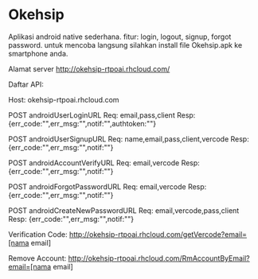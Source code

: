 # Okehsip
Aplikasi android native sederhana. fitur: login, logout, signup, forgot password.
untuk mencoba langsung silahkan install file Okehsip.apk ke smartphone anda.

Alamat server
http://okehsip-rtpoai.rhcloud.com/

Daftar API:

Host: okehsip-rtpoai.rhcloud.com

POST androidUserLoginURL
	Req: email,pass,client
	Resp: {err_code:"",err_msg:"",notif:"",authtoken:""}
	
POST androidUserSignupURL
	Req: name,email,pass,client,vercode
	Resp: {err_code:"",err_msg:"",notif:""}
	
POST androidAccountVerifyURL
	Req: email,vercode
	Resp: {err_code:"",err_msg:"",notif:""}
	
POST androidForgotPasswordURL
	Req: email,vercode
	Resp: {err_code:"",err_msg:"",notif:""}
	
POST androidCreateNewPasswordURL
	Req: email,vercode,pass,client
	Resp: {err_code:"",err_msg:"",notif:""}
	

Verification Code:
http://okehsip-rtpoai.rhcloud.com/getVercode?email=[nama email]

Remove Account:
http://okehsip-rtpoai.rhcloud.com/RmAccountByEmail?email=[nama email]
